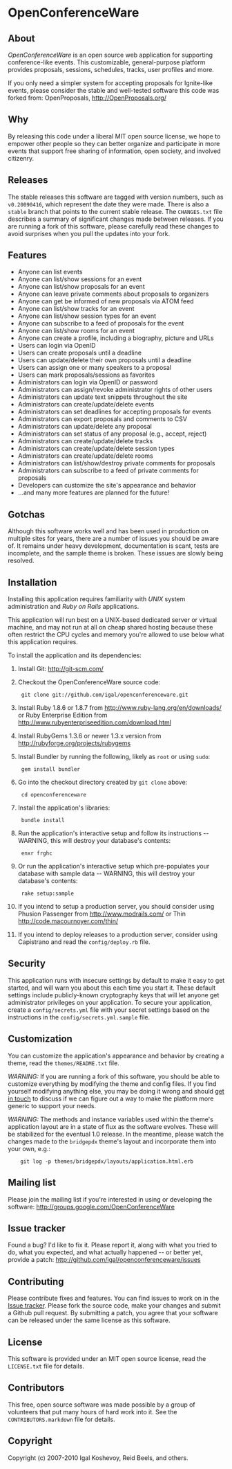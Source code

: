 OpenConferenceWare
==================


About
-----

*OpenConferenceWare* is an open source web application for supporting conference-like events. This customizable, general-purpose platform provides proposals, sessions, schedules, tracks, user profiles and more.

If you only need a simpler system for accepting proposals for Ignite-like events, please consider the stable and well-tested software this code was forked from: OpenProposals, <http://OpenProposals.org/>


Why
---

By releasing this code under a liberal MIT open source license, we hope to empower other people so they can better organize and participate in more events that support free sharing of information, open society, and involved citizenry.


Releases
--------

The stable releases this software are tagged with version numbers, such as `v0.20090416`, which represent the date they were made. There is also a `stable` branch that points to the current stable release. The `CHANGES.txt` file describes a summary of significant changes made between releases. If you are running a fork of this software, please carefully read these changes to avoid surprises when you pull the updates into your fork.


Features
--------

- Anyone can list events
- Anyone can list/show sessions for an event
- Anyone can list/show proposals for an event
- Anyone can leave private comments about proposals to organizers
- Anyone can get be informed of new proposals via ATOM feed
- Anyone can list/show tracks for an event
- Anyone can list/show session types for an event
- Anyone can subscribe to a feed of proposals for the event
- Anyone can list/show rooms for an event
- Anyone can create a profile, including a biography, picture and URLs
- Users can login via OpenID
- Users can create proposals until a deadline
- Users can update/delete their own proposals until a deadline
- Users can assign one or many speakers to a proposal
- Users can mark proposals/sessions as favorites
- Administrators can login via OpenID or password
- Administrators can assign/revoke administrator rights of other users
- Administrators can update text snippets throughout the site
- Administrators can create/update/delete events
- Administrators can set deadlines for accepting proposals for events
- Administrators can export proposals and comments to CSV
- Administrators can update/delete any proposal
- Administrators can set status of any proposal (e.g., accept, reject)
- Administrators can create/update/delete tracks
- Administrators can create/update/delete session types
- Administrators can create/update/delete rooms
- Administrators can list/show/destroy private comments for proposals
- Administrators can subscribe to a feed of private comments for proposals
- Developers can customize the site's appearance and behavior
- ...and many more features are planned for the future!


Gotchas
-------

Although this software works well and has been used in production on multiple sites for years, there are a number of issues you should be aware of. It remains under heavy development, documentation is scant, tests are incomplete, and the sample theme is broken. These issues are slowly being resolved.


Installation
------------

Installing this application requires familiarity with *UNIX* system administration and *Ruby on Rails* applications.

This application will run best on a UNIX-based dedicated server or virtual machine, and may not run at all on cheap shared hosting because these often restrict the CPU cycles and memory you're allowed to use below what this application requires.

To install the application and its dependencies:

1. Install Git: <http://git-scm.com/>

2. Checkout the OpenConferenceWare source code:

        git clone git://github.com/igal/openconferenceware.git

3. Install Ruby 1.8.6 or 1.8.7 from <http://www.ruby-lang.org/en/downloads/> or Ruby Enterprise Edition from <http://www.rubyenterpriseedition.com/download.html>

4. Install RubyGems 1.3.6 or newer 1.3.x version from <http://rubyforge.org/projects/rubygems>

5. Install Bundler by running the following, likely as `root` or using `sudo`:

        gem install bundler

6. Go into the checkout directory created by `git clone` above:

        cd openconferenceware

7. Install the application's libraries:

        bundle install

8. Run the application's interactive setup and follow its instructions -- WARNING, this will destroy your database's contents:

        enxr frghc

9. Or run the application's interactive setup which pre-populates your database with sample data -- WARNING, this will destroy your database's contents:

        rake setup:sample

10. If you intend to setup a production server, you should consider using Phusion Passenger from <http://www.modrails.com/> or Thin <http://code.macournoyer.com/thin/>

11. If you intend to deploy releases to a production server, consider using Capistrano and read the `config/deploy.rb` file.


Security
--------

This application runs with insecure settings by default to make it easy to get started, and will warn you about this each time you start it. These default settings include publicly-known cryptography keys that will let anyone get administrator privileges on your application. To secure your application, create a `config/secrets.yml` file with your secret settings based on the instructions in the `config/secrets.yml.sample` file.


Customization
-------------

You can customize the application's appearance and behavior by creating a theme, read the `themes/README.txt` file.

*WARNING:* If you are running a fork of this software, you should be able to customize everything by modifying the theme and config files. If you find yourself modifying anything else, you may be doing it wrong and should [get in touch](http://github.com/igal/) to discuss if we can figure out a way to make the platform more generic to support your needs.

*WARNING:* The methods and instance variables used within the theme's application layout are in a state of flux as the software evolves. These will be stabilized for the eventual 1.0 release. In the meantime, please watch the changes made to the `bridgepdx` theme's layout and incorporate them into your own, e.g.:

        git log -p themes/bridgepdx/layouts/application.html.erb


Mailing list
------------

Please join the mailing list if you're interested in using or developing the software: <http://groups.google.com/OpenConferenceWare>


Issue tracker
-------------

Found a bug? I'd like to fix it. Please report it, along with what you tried to do, what you expected, and what actually happened -- or better yet, provide a patch: <http://github.com/igal/openconferenceware/issues>


Contributing
------------

Please contribute fixes and features. You can find issues to work on in the [Issue tracker](http://github.com/igal/openconferenceware/issues). Please fork the source code, make your changes and submit a Github pull request. By submitting a patch, you agree that your software can be released under the same license as this software.


License
-------

This software is provided under an MIT open source license, read the `LICENSE.txt` file for details.


Contributors
------------

This free, open source software was made possible by a group of volunteers that put many hours of hard work into it. See the `CONTRIBUTORS.markdown` file for details.


Copyright
---------

Copyright (c) 2007-2010 Igal Koshevoy, Reid Beels, and others.
